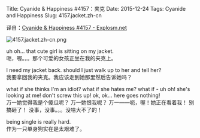 Title: Cyanide & Happiness #4157：夹克
Date: 2015-12-24
Tags: Cyanide and Happiness
Slug: 4157.jacket.zh-cn

译自：[Cyanide & Happiness #4157 - Explosm.net](http://explosm.net/comics/4157/)


![4157.jacket.zh-cn.png](/static/images/comics/4157.jacket.zh-cn.png)




uh oh... that cute girl
is sitting on my jacket.            
呃，喔。。。那个可爱的女孩正坐在我的夹克上。


I need my jacket back.
should I just walk up to her
and tell her?       
我要拿回我的夹克。我应该走到她那里然后告诉她吗？


what if she thinks I'm
an idiot? what if she hates me?
what if - uh oh! she's looking
at me! don't screw this up!
ok, ok... here goes nothing!        
万一她觉得我是个傻瓜呢？
万一她恨我呢？
万一——呃，喔！她正在看着我！
别搞砸了！
没事，没事。。。没啥大不了的！

being single is really hard.        
作为一只单身狗实在是太艰难了。
